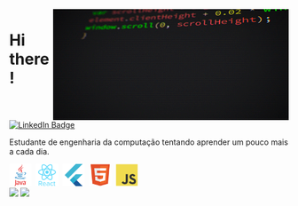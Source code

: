 <img src = "img/banner.gif" width = "425px" height = "200px" align = "right">

# Hi there!
  <div id="badges">
  <a href = "https://www.linkedin.com/in/fernando-laiser-kon-0a8073203/">
    <img src="https://img.shields.io/badge/LinkedIn-blue?style=for-the-badge&logo=linkedin&logoColor=white" alt="LinkedIn Badge"/>
  </a>
</div>

Estudante de engenharia da computação tentando aprender um pouco mais a cada dia.

<div>
  <img src="https://github.com/devicons/devicon/blob/master/icons/java/java-original-wordmark.svg" title="Java" alt="Java" width="40" height="40"/>&nbsp;
  <img src="https://github.com/devicons/devicon/blob/master/icons/react/react-original-wordmark.svg" title="React" alt="React" width="40" height="40"/>&nbsp;
  <img src="https://github.com/devicons/devicon/blob/master/icons/flutter/flutter-original.svg" title="Flutter" alt="Flutter" width="40" height="40"/>&nbsp;
  <img src="https://github.com/devicons/devicon/blob/master/icons/html5/html5-original.svg" title="HTML5" alt="HTML" width="40" height="40"/>&nbsp;
  <img src="https://github.com/devicons/devicon/blob/master/icons/javascript/javascript-original.svg" title="JavaScript" alt="JavaScript" width="40" height="40"/>&nbsp;
</div>

<div align = "left">
<img height = "200em" src="https://github-readme-stats.vercel.app/api/top-langs/?username=FernandoKon&show_icons=true&theme=bear&count_private=true"/>
<img height = "200em" src="https://github-readme-stats.vercel.app/api?username=FernandoKon&show_icons=true&show_icons=true&theme=bear&count_private=true" />
</div>
